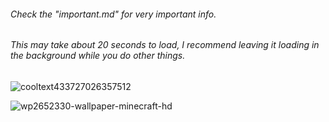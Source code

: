 ###### Check the "important.md" for very important info.
###### This may take about 20 seconds to load, I recommend leaving it loading in the background while you do other things.
![cooltext433727026357512](https://user-images.githubusercontent.com/119009502/232168029-10e2e28f-4dd4-42e4-978e-b98581c29493.png)



![wp2652330-wallpaper-minecraft-hd](https://user-images.githubusercontent.com/119009502/232168871-8a91cdaa-5197-41bf-ac6b-2e2c67702e44.png)
